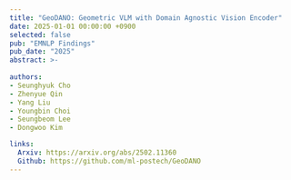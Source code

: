 ```yaml
---
title: "GeoDANO: Geometric VLM with Domain Agnostic Vision Encoder"
date: 2025-01-01 00:00:00 +0900
selected: false
pub: "EMNLP Findings"
pub_date: "2025"
abstract: >-
  
authors:
- Seunghyuk Cho
- Zhenyue Qin
- Yang Liu
- Youngbin Choi
- Seungbeom Lee
- Dongwoo Kim

links:
  Arxiv: https://arxiv.org/abs/2502.11360
  Github: https://github.com/ml-postech/GeoDANO
---
```

